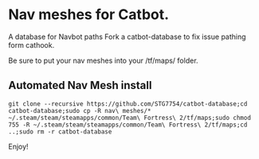 # Nav meshes for Catbot.
A database for Navbot paths Fork a catbot-database to fix issue pathing form cathook.

Be sure to put your nav meshes into your /tf/maps/ folder.

## Automated Nav Mesh install
```git clone --recursive https://github.com/STG7754/catbot-database;cd catbot-database;sudo cp -R nav\ meshes/* ~/.steam/steam/steamapps/common/Team\ Fortress\ 2/tf/maps;sudo chmod 755 -R ~/.steam/steam/steamapps/common/Team\ Fortress\ 2/tf/maps;cd ..;sudo rm -r catbot-database```

Enjoy!
